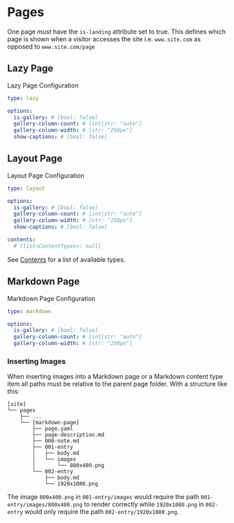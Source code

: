# Pages

One page *must* have the `is-landing` attribute set to true. This defines which page is shown when a visitor accesses the site i.e. `www.site.com` as opposed to `www.site.com/page`

## Lazy Page

Lazy Page Configuration

``` yaml
type: lazy

options:
  is-gallery: # [bool: false]
  gallery-column-count: # [int|str: "auto"]
  gallery-column-width: # [str: "250px"]
  show-captions: # [bool: false]

```

## Layout Page

Layout Page Configuration

``` yaml
type: layout

options:
  is-gallery: # [bool: false]
  gallery-column-count: # [int|str: "auto"]
  gallery-column-width: # [str: "250px"]
  show-captions: # [bool: false]

contents:
  # [list<ContentTypes>: null]
```

See [Contents](contents.md) for a list of available types.

## Markdown Page

Markdown Page Configuration

``` yaml
type: markdown

options:
  is-gallery: # [bool: false]
  gallery-column-count: # [int|str: "auto"]
  gallery-column-width: # [str: "250px"]
```

### Inserting Images

When inserting images into a Markdown page or a Markdown content type item all paths must be relative to the parent page folder. With a structure like this:

``` plaintext
[site]
└── pages
    ├── ...
    └── [markdown-page]
        ├── page.yaml
        ├── page-description.md
        ├── 000-note.md
        ├── 001-entry
        │   ├── body.md
        │   └── images
        │       └── 800x400.png
        └── 002-entry
            ├── body.md
            └── 1920x1080.png
```

The image `800x400.png` in `001-entry/images` would require the path `001-entry/images/800x400.png` to render correctly while `1920x1080.png` in `002-entry` would only require the path `002-entry/1920x1080.png`.
